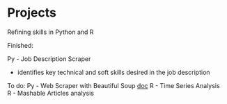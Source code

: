 # Projects
Refining skills in Python and R

Finished:

Py - Job Description Scraper
- identifies key technical and soft skills desired in the job description

To do:
Py - Web Scraper with Beautiful Soup [doc](https://docs.google.com/document/d/1OfboDputEkBqSLS3suEEyV0SoU3zuCD1pgHP0EJLrYo/edit)
R - Time Series Analysis  
R - Mashable Articles analysis  


